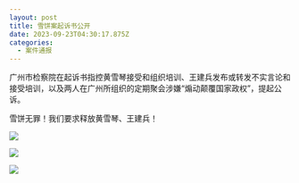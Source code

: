 ```yaml
---
layout: post
title: 雪饼案起诉书公开
date: 2023-09-23T04:30:17.875Z
categories:
  - 案件通报
---
```


广州市检察院在起诉书指控黄雪琴接受和组织培训、王建兵发布或转发不实言论和接受培训，以及两人在广州所组织的定期聚会涉嫌“煽动颠覆国家政权”，提起公诉。

雪饼无罪！我们要求释放黄雪琴、王建兵！

![](https://i.imgur.com/pmJRBDw.png)

![](https://i.imgur.com/LoBWB0x.png)

![](https://i.imgur.com/dAo3uKN.png)